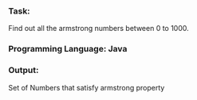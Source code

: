 ### Task: 
Find out all the armstrong numbers between 0 to 1000.

### Programming Language: Java

### Output: 
Set of Numbers that satisfy armstrong property
